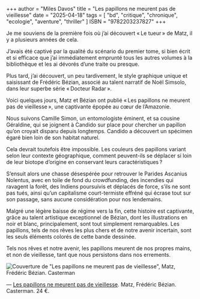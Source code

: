 +++
author = "Miles Davos"
title = "Les papillons ne meurent pas de vieillesse"
date = "2025-04-18"
tags = [
    "bd", "critique", "chronique", "ecologie", "aventure", "thriller"
]
ISBN = "9782203237827"
+++

Je me souviens de la première fois où j’ai découvert « Le tueur » de Matz, il y a plusieurs années de cela.

J’avais été captivé par la qualité du scénario du premier tome, si bien écrit et si efficace que j’ai immédiatement emprunté tous les autres volumes à la bibliothèque et les ai dévorés d’une traite ou presque.

Plus tard, j’ai découvert, un peu tardivement, le style graphique unique et saisissant de Frédéric Bézian, associé au talent narratif de Noël Simsolo, dans leur superbe série « Docteur Radar ».

Voici quelques jours, Matz et Bézian ont publié « Les papillons ne meurent pas de vieillesse », une captivante épopée au cœur de l’Amazonie.

Nous suivons Camille Simon, un entomologiste éminent, et sa cousine Géraldine, qui se joignent à Candido sur place pour chercher un papillon qu’on croyait disparu depuis longtemps. Candido a découvert un spécimen égaré bien loin de son habitat naturel.

Cela devrait toutefois être impossible. Les couleurs des papillons variant selon leur contexte géographique, comment peuvent-ils se déplacer si loin de leur biotope d’origine en conservant leurs caractéristiques ?

S’ensuit alors une chasse désespérée pour retrouver le Parides Ascanius Nolentus, avec en toile de fond du crowdfunding, des incendies qui ravagent la forêt, des Indiens poursuivis et déplacés de force, s’ils ne sont pas tués, ainsi qu’un capitalisme court-termiste effréné qui écrase tout sur son passage, sans aucune considération pour nos lendemains.

Malgré une légère baisse de régime vers la fin, cette histoire est captivante, grâce au talent artistique exceptionnel de Bézian, dont les illustrations en noir et blanc, principalement, sont tout simplement remarquables. Les papillons, tels de nos rêves les plus chers et de notre avenir incertain, sont les seuls éléments colorés de cette bande dessinée.

Tels nos rêves et notre avenir, les papillons meurent de nos propres mains, et non de vieillesse, tant que nous persistons dans nos errements.

![Couverture de "Les papillons ne meurent pas de vieillesse", Matz, Frédéric Bézian. Casterman](/images/les-papillons-nmpdv.jpeg)

—
[Les papillons ne meurent pas de vieillesse](https://www.casterman.com/Bande-dessinee/Catalogue/les-papillons-ne-meurent-pas-de-vieillesse/9782203237827). Matz, Frédéric Bézian. Casterman. 24 €.
